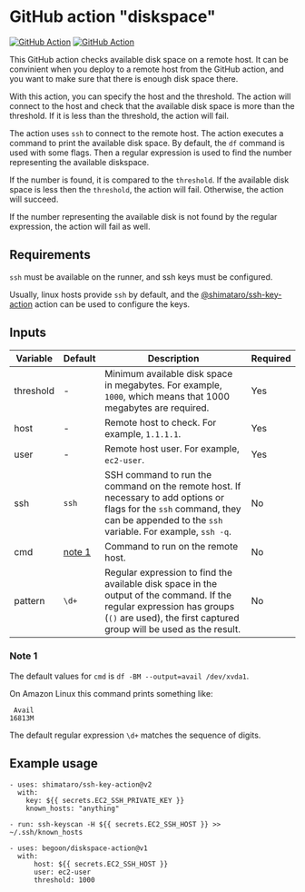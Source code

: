 # GitHub action "diskspace"

[![GitHub Action][test-badge]][test-pipeline]
[![GitHub Action][integration-badge]][integration-pipeline]

[test-badge]: https://github.com/begoon/diskspace-action/actions/workflows/test.yaml/badge.svg
[test-pipeline]: https://github.com/begoon/diskspace-action/actions/workflows/test.yaml
[integration-badge]: https://github.com/begoon/diskspace-action/actions/workflows/integration_test.yaml/badge.svg
[integration-pipeline]: https://github.com/begoon/diskspace-action/actions/workflows/integration_test.yaml

This GitHub action checks available disk space on a remote host. It can
be convinient when you deploy to a remote host from the GitHub action,
and you want to make sure that there is enough disk space there.

With this action, you can specify the host and the threshold. The action
will connect to the host and check that the available disk space is more
than the threshold. If it is less than the threshold, the action will fail.

The action uses `ssh` to connect to the remote host. The action executes
a command to print the available disk space. By default, the `df` command
is used with some flags. Then a regular expression is used to find the
number representing the available diskspace.

If the number is found, it is compared to the `threshold`. If the
available disk space is less then the `threshold`, the action will fail.
Otherwise, the action will succeed.

If the number representing the available disk is not found by the regular
expression, the action will fail as well.

## Requirements

`ssh` must be available on the runner, and ssh keys must be configured.

Usually, linux hosts provide `ssh` by default, and the
[@shimataro/ssh-key-action](https://github.com/shimataro/ssh-key-action)
action can be used to configure the keys.

## Inputs

| Variable | Default |Description | Required |
| --- | --- | --- | --- |
| threshold | - | Minimum available disk space in megabytes. For example, `1000`, which means that 1000 megabytes are required. | Yes |
| host | - | Remote host to check. For example, `1.1.1.1`. | Yes |
| user | - | Remote host user. For example, `ec2-user`.| Yes |
| ssh | `ssh` | SSH command to run the command on the remote host. If necessary to add options or flags for the `ssh` command, they can be appended to the `ssh` variable. For example, `ssh -q`. | No |
| cmd | [note 1](#note-1) | Command to run on the remote host. | No |
| pattern | `\d+` | Regular expression to find the available disk space in the output of the command. If the regular expression has groups (`()` are used), the first captured group will be used as the result. | No |

### Note 1

The default values for `cmd` is `df -BM --output=avail /dev/xvda1`.

On Amazon Linux this command prints something like:

```
 Avail
16813M
```

The default regular expression `\d+` matches the sequence of digits.

## Example usage

    - uses: shimataro/ssh-key-action@v2
      with:
        key: ${{ secrets.EC2_SSH_PRIVATE_KEY }}
        known_hosts: "anything"

    - run: ssh-keyscan -H ${{ secrets.EC2_SSH_HOST }} >> ~/.ssh/known_hosts    
  
    - uses: begoon/diskspace-action@v1
      with:
          host: ${{ secrets.EC2_SSH_HOST }}
          user: ec2-user
          threshold: 1000
